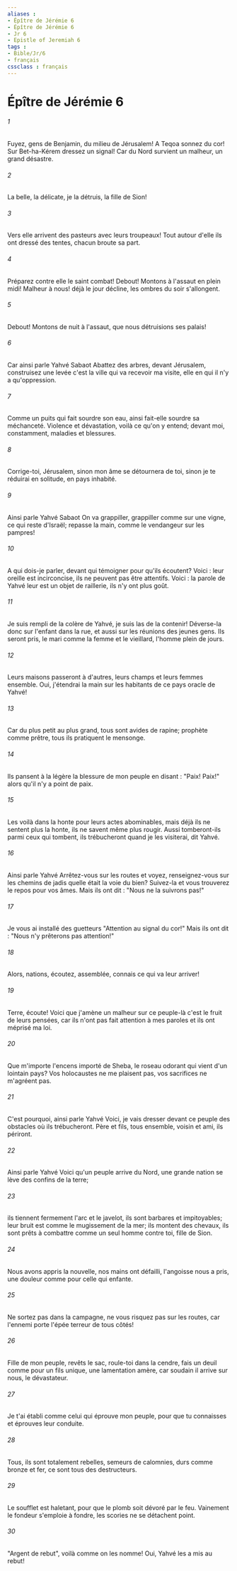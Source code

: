 ```yaml
---
aliases : 
- Épître de Jérémie 6
- Épître de Jérémie 6
- Jr 6
- Epistle of Jeremiah 6
tags : 
- Bible/Jr/6
- français
cssclass : français
---
```


# Épître de Jérémie 6

###### 1
Fuyez, gens de Benjamin, du milieu de Jérusalem! A Teqoa sonnez du cor! Sur Bet-ha-Kérem dressez un signal! Car du Nord survient un malheur, un grand désastre.
###### 2
La belle, la délicate, je la détruis, la fille de Sion!
###### 3
Vers elle arrivent des pasteurs avec leurs troupeaux! Tout autour d'elle ils ont dressé des tentes, chacun broute sa part.
###### 4
Préparez contre elle le saint combat! Debout! Montons à l'assaut en plein midi! Malheur à nous! déjà le jour décline, les ombres du soir s'allongent.
###### 5
Debout! Montons de nuit à l'assaut, que nous détruisions ses palais!
###### 6
Car ainsi parle Yahvé Sabaot Abattez des arbres, devant Jérusalem, construisez une levée c'est la ville qui va recevoir ma visite, elle en qui il n'y a qu'oppression.
###### 7
Comme un puits qui fait sourdre son eau, ainsi fait-elle sourdre sa méchanceté. Violence et dévastation, voilà ce qu'on y entend; devant moi, constamment, maladies et blessures.
###### 8
Corrige-toi, Jérusalem, sinon mon âme se détournera de toi, sinon je te réduirai en solitude, en pays inhabité.
###### 9
Ainsi parle Yahvé Sabaot On va grappiller, grappiller comme sur une vigne, ce qui reste d'Israël; repasse la main, comme le vendangeur sur les pampres! 
###### 10
A qui dois-je parler, devant qui témoigner pour qu'ils écoutent? Voici : leur oreille est incirconcise, ils ne peuvent pas être attentifs. Voici : la parole de Yahvé leur est un objet de raillerie, ils n'y ont plus goût.
###### 11
Je suis rempli de la colère de Yahvé, je suis las de la contenir! Déverse-la donc sur l'enfant dans la rue, et aussi sur les réunions des jeunes gens. Ils seront pris, le mari comme la femme et le vieillard, l'homme plein de jours.
###### 12
Leurs maisons passeront à d'autres, leurs champs et leurs femmes ensemble. Oui, j'étendrai la main sur les habitants de ce pays oracle de Yahvé!
###### 13
Car du plus petit au plus grand, tous sont avides de rapine; prophète comme prêtre, tous ils pratiquent le mensonge.
###### 14
Ils pansent à la légère la blessure de mon peuple en disant : "Paix! Paix!" alors qu'il n'y a point de paix.
###### 15
Les voilà dans la honte pour leurs actes abominables, mais déjà ils ne sentent plus la honte, ils ne savent même plus rougir. Aussi tomberont-ils parmi ceux qui tombent, ils trébucheront quand je les visiterai, dit Yahvé.
###### 16
Ainsi parle Yahvé Arrêtez-vous sur les routes et voyez, renseignez-vous sur les chemins de jadis quelle était la voie du bien? Suivez-la et vous trouverez le repos pour vos âmes. Mais ils ont dit : "Nous ne la suivrons pas!"
###### 17
Je vous ai installé des guetteurs "Attention au signal du cor!" Mais ils ont dit : "Nous n'y prêterons pas attention!"
###### 18
Alors, nations, écoutez, assemblée, connais ce qui va leur arriver!
###### 19
Terre, écoute! Voici que j'amène un malheur sur ce peuple-là c'est le fruit de leurs pensées, car ils n'ont pas fait attention à mes paroles et ils ont méprisé ma loi.
###### 20
Que m'importe l'encens importé de Sheba, le roseau odorant qui vient d'un lointain pays? Vos holocaustes ne me plaisent pas, vos sacrifices ne m'agréent pas.
###### 21
C'est pourquoi, ainsi parle Yahvé Voici, je vais dresser devant ce peuple des obstacles où ils trébucheront. Père et fils, tous ensemble, voisin et ami, ils périront.
###### 22
Ainsi parle Yahvé Voici qu'un peuple arrive du Nord, une grande nation se lève des confins de la terre;
###### 23
ils tiennent fermement l'arc et le javelot, ils sont barbares et impitoyables; leur bruit est comme le mugissement de la mer; ils montent des chevaux, ils sont prêts à combattre comme un seul homme contre toi, fille de Sion.
###### 24
Nous avons appris la nouvelle, nos mains ont défailli, l'angoisse nous a pris, une douleur comme pour celle qui enfante.
###### 25
Ne sortez pas dans la campagne, ne vous risquez pas sur les routes, car l'ennemi porte l'épée terreur de tous côtés!
###### 26
Fille de mon peuple, revêts le sac, roule-toi dans la cendre, fais un deuil comme pour un fils unique, une lamentation amère, car soudain il arrive sur nous, le dévastateur.
###### 27
Je t'ai établi comme celui qui éprouve mon peuple, pour que tu connaisses et éprouves leur conduite.
###### 28
Tous, ils sont totalement rebelles, semeurs de calomnies, durs comme bronze et fer, ce sont tous des destructeurs.
###### 29
Le soufflet est haletant, pour que le plomb soit dévoré par le feu. Vainement le fondeur s'emploie à fondre, les scories ne se détachent point.
###### 30
"Argent de rebut", voilà comme on les nomme! Oui, Yahvé les a mis au rebut!
